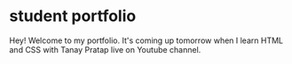 # student portfolio

Hey! Welcome to my portfolio. It's coming up tomorrow when I learn HTML and CSS with Tanay Pratap live on Youtube channel.